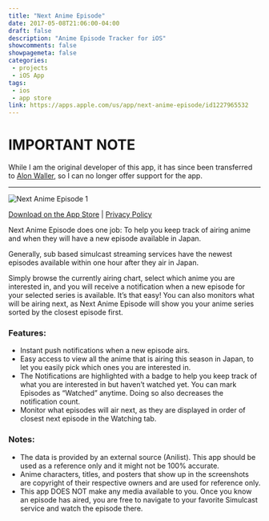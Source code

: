 ```yaml
---
title: "Next Anime Episode"
date: 2017-05-08T21:06:00-04:00
draft: false
description: "Anime Episode Tracker for iOS"
showcomments: false
showpagemeta: false
categories:
 - projects
 - iOS App
tags:
 - ios
 - app store
link: https://apps.apple.com/us/app/next-anime-episode/id1227965532
---
```


# IMPORTANT NOTE

While I am the original developer of this app, it has since been transferred to [Alon Waller](https://www.alonwaller.com), so I can no longer offer support for the app.

------

![Next Anime Episode 1](/img/nextanimeepisode1.png)

[Download on the App Store](https://apps.apple.com/us/app/next-anime-episode/id1227965532) | [Privacy Policy](/privacy-policies/nae1)

Next Anime Episode does one job: To help you keep track of airing anime and when they will have a new episode available in Japan.

Generally, sub based simulcast streaming services have the newest episodes available within one hour after they air in Japan.

Simply browse the currently airing chart, select which anime you are interested in, and you will receive a notification when a new episode for your selected series is available. It’s that easy! You can also monitors what will be airing next, as Next Anime Episode will show you your anime series sorted by the closest episode first.

### Features:

* Instant push notifications when a new episode airs.
* Easy access to view all the anime that is airing this season in Japan, to let you easily pick which ones you are interested in.
* The Notifications are highlighted with a badge to help you keep track of what you are interested in but haven’t watched yet. You can mark Episodes as “Watched” anytime. Doing so also decreases the notification count.
* Monitor what episodes will air next, as they are displayed in order of closest next episode in the Watching tab.

### Notes:

* The data is provided by an external source (Anilist). This app should be used as a reference only and it might not be 100% accurate.
* Anime characters, titles, and posters that show up in the screenshots are copyright of their respective owners and are used for reference only.
* This app DOES NOT make any media available to you. Once you know an episode has aired, you are free to navigate to your favorite Simulcast service and watch the episode there.